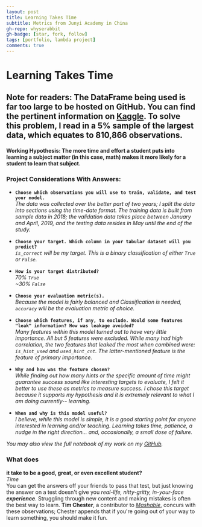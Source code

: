 ```yaml
---
layout: post
title: Learning Takes Time
subtitle: Metrics from Junyi Academy in China
gh-repo: whyserabbit
gh-badge: [star, fork, follow]
tags: [portfolio, lambda project]
comments: true
---
```


# Learning Takes Time

## Note for readers: The DataFrame being used is far too large to be hosted on GitHub. You can find the pertinent information on [Kaggle](https://www.kaggle.com/junyiacademy/learning-activity-public-dataset-by-junyi-academy). To solve this problem, I read in a 5% sample of the largest data, which equates to 810,866 observations.

#### Working Hypothesis: The more time and effort a student puts into learning a subject matter (in this case, math) makes it more likely for a student to learn that subject.

### **Project Considerations With Answers:**

- **`Choose which observations you will use to train, validate, and test your model.`**  
*The data was collected over the better part of two years; I split the data into sections using the time-date format. The training data is built from sample data in 2018; the validation data takes place between January and April, 2019, and the testing data resides in May until the end of the study.*  

- **`Choose your target. Which column in your tabular dataset will you predict?`**  
*`is_correct` will be my target. This is a binary classification of either `True` or `False`.*  

- **`How is your target distributed?`**  
  *70% `True`*  
  *~30% `False`*  

- **`Choose your evaluation metric(s).`**  
*Because the model is fairly balanced and Classification is needed, `accuracy` will be the evaluation metric of choice.*  

- **`Choose which features, if any, to exclude. Would some features "leak" information? How was leakage avoided?`**  
*Many features within this model turned out to have very little importance. All but 5 features were excluded. While many had high correlation, the two features that leaked the most when combined were: `is_hint_used` and `used_hint_cnt`. The latter-mentioned feature is the feature of primary importance.*  

- **`Why and how was the feature chosen?`**  
*While finding out how many hints or the specific amount of time might guarantee success sound like interesting targets to evaluate, I felt it better to use these as metrics to measure success. I chose this target because it supports my hypothesis and it is extremely relevant to what I am doing currently-- learning.*  

- **`When and why is this model useful?`**  
*I believe, while this model is simple, it is a good starting point for anyone interested in learning and/or teaching. Learning takes time, patience, a nudge in the right direction... and, occasionally, a small dose of failure.*  

*You may also view the full notebook of my work on my [GitHub](https://github.com/WhyseRabbit/DS-Project-Template/blob/master/notebooks/Project%20Notebook.ipynb).*  

### What does
**it take to be a good, great, or even excellent student?**  
*Time*  
You can get the answers off your friends to pass that test, but just knowing the answer on a test doesn't give you *real-life, nitty-gritty, in-your-face **experience***. Struggling through new content and making mistakes is often the best way to learn. **Tim Chester**, a contributor to [*Mashable*](https://mashable.com/article/best-way-to-learn-language/), concurs with these observations; Chester appends that if you're going out of your way to learn something, you should make it fun.
